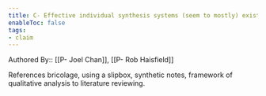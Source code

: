 ```yaml
---
title: C- Effective individual synthesis systems (seem to mostly) exist (for a select few)
enableToc: false
tags:
- claim
---
```


Authored By:: [[P- Joel Chan]], [[P- Rob Haisfield]]

References bricolage, using a slipbox, synthetic notes, framework of qualitative analysis to literature reviewing.